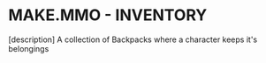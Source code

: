 # MAKE.MMO - INVENTORY

[description]
A collection of Backpacks where a character keeps it's belongings

